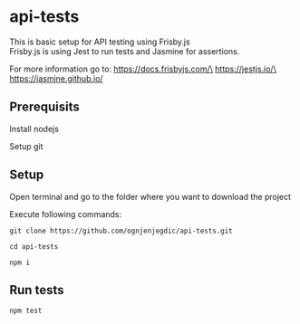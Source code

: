 # api-tests

This is basic setup for API testing using Frisby.js\
Frisby.js is using Jest to run tests and Jasmine for assertions.

For more information go to: 
https://docs.frisbyjs.com/\
https://jestjs.io/\
https://jasmine.github.io/


Prerequisits
-----
Install nodejs

Setup git


Setup
-----
Open terminal and go to the folder where you want to download the project

Execute following commands:

`git clone https://github.com/ognjenjegdic/api-tests.git`

`cd api-tests`

`npm i`


Run tests
-----
`npm test`